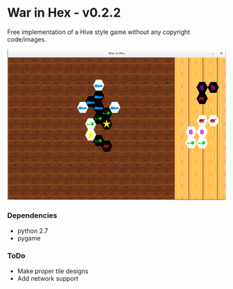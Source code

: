 # War in Hex - v0.2.2

Free implementation of a Hive style game without any copyright code/images.

![Screenshot of War in Hex](Screenshot.png?raw=true "War in Hex in action")

### Dependencies
* python 2.7
* pygame

### ToDo
* Make proper tile designs
* Add network support